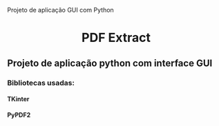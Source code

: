 Projeto de aplicação GUI com Python
<h1 align="center">PDF Extract</h1>

<h2>Projeto de aplicação python com interface GUI</h2>
<H3>Bibliotecas usadas:</H3>
  <h4>TKinter</h4>
  <h4>PyPDF2</h4>
